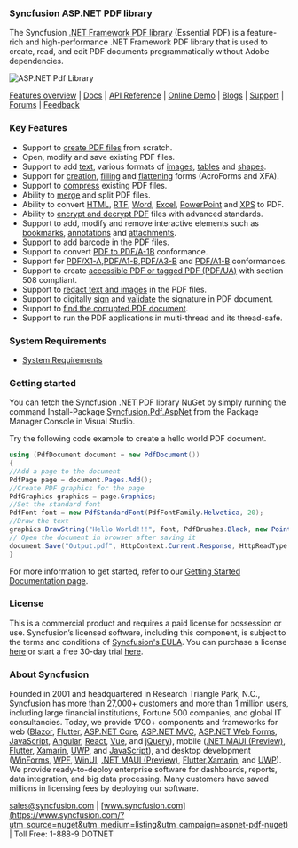 ### Syncfusion ASP.NET PDF library
The Syncfusion [.NET Framework PDF library](https://www.syncfusion.com/pdf-framework/net?utm_source=nuget&utm_medium=listing&utm_campaign=aspnet-pdf-nuget) (Essential PDF) is a feature-rich and high-performance .NET Framework PDF library that is used to create, read, and edit PDF documents programmatically without Adobe dependencies.

![ASP.NET Pdf Library](https://cdn.syncfusion.com/nuget-readme/fileformats/net-pdf-library.png)

[Features overview](https://www.syncfusion.com/pdf-framework/net) | [Docs](https://help.syncfusion.com/file-formats/pdf/overview) | [API Reference](https://help.syncfusion.com/cr/file-formats/Syncfusion.Pdf.html) | [Online Demo](https://ej2.syncfusion.com/aspnetmvc/PDF/Default#/bootstrap5) | [Blogs](https://www.syncfusion.com/blogs/?utm_source=nuget&utm_medium=listing&utm_campaign=aspnet-pdf-nuget&s=pdf) | [Support](https://support.syncfusion.com/create?utm_source=nuget&utm_medium=listing&utm_campaign=aspnet-pdf-nuget) | [Forums](https://www.syncfusion.com/forums?utm_source=nuget&utm_medium=listing&utm_campaign=aspnet-pdf-nuget) | [Feedback](https://www.syncfusion.com/feedback/wpf?utm_source=nuget&utm_medium=listing&utm_campaign=aspnet-pdf-nuget)

### Key Features

* Support to [create PDF files](https://help.syncfusion.com/file-formats/pdf/create-pdf-file-in-asp-net-web-forms?utm_source=nuget&utm_medium=listing&utm_campaign=aspnet-pdf-nuget) from scratch.
* Open, modify and save existing PDF files.
* Support to add [text](https://help.syncfusion.com/file-formats/pdf/working-with-text?utm_source=nuget&utm_medium=listing&utm_campaign=aspnet-pdf-nuget), various formats of [images](https://help.syncfusion.com/file-formats/pdf/working-with-images?utm_source=nuget&utm_medium=listing&utm_campaign=aspnet-pdf-nuget), [tables](https://help.syncfusion.com/file-formats/pdf/working-with-tables?utm_source=nuget&utm_medium=listing&utm_campaign=aspnet-pdf-nuget) and [shapes](https://help.syncfusion.com/file-formats/pdf/working-with-shapes?utm_source=nuget&utm_medium=listing&utm_campaign=aspnet-pdf-nuget).
* Support for [creation](https://help.syncfusion.com/file-formats/pdf/working-with-forms#creating-a-new-pdf-form?utm_source=nuget&utm_medium=listing&utm_campaign=aspnet-pdf-nuget), [filling](https://help.syncfusion.com/file-formats/pdf/working-with-forms#filling-form-fields-in-an-existing-pdf-document?utm_source=nuget&utm_medium=listing&utm_campaign=aspnet-pdf-nuget) and [flattening](https://help.syncfusion.com/file-formats/pdf/working-with-forms#removing-editing-capability-of-form-fields?utm_source=nuget&utm_medium=listing&utm_campaign=aspnet-pdf-nuget) forms (AcroForms and XFA).
* Support to [compress](https://help.syncfusion.com/file-formats/pdf/working-with-compression?utm_source=nuget&utm_medium=listing&utm_campaign=aspnet-pdf-nuget) existing PDF files.
* Ability to [merge](https://help.syncfusion.com/file-formats/pdf/merge-documents?utm_source=nuget&utm_medium=listing&utm_campaign=aspnet-pdf-nuget) and split PDF files.
* Ability to convert [HTML](https://help.syncfusion.com/file-formats/pdf/working-with-document-conversions#mhtml-to-pdf?utm_source=nuget&utm_medium=listing&utm_campaign=aspnet-pdf-nuget), [RTF](https://help.syncfusion.com/file-formats/pdf/working-with-document-conversions#converting-rtf-documents-to-pdf?utm_source=nuget&utm_medium=listing&utm_campaign=aspnet-pdf-nuget), [Word](https://help.syncfusion.com/file-formats/pdf/working-with-document-conversions#converting-word-documents-to-pdf?utm_source=nuget&utm_medium=listing&utm_campaign=aspnet-pdf-nuget), [Excel](https://help.syncfusion.com/file-formats/pdf/working-with-document-conversions#converting-excel-documents-to-pdf?utm_source=nuget&utm_medium=listing&utm_campaign=aspnet-pdf-nuget), [PowerPoint](https://help.syncfusion.com/file-formats/presentation/presentation-to-pdf?utm_source=nuget&utm_medium=listing&utm_campaign=aspnet-pdf-nuget) and [XPS](https://help.syncfusion.com/file-formats/pdf/working-with-document-conversions#converting-xps-document-to-pdf?utm_source=nuget&utm_medium=listing&utm_campaign=aspnet-pdf-nuget) to PDF.
* Ability to [encrypt and decrypt PDF](https://help.syncfusion.com/file-formats/pdf/working-with-security?utm_source=nuget&utm_medium=listing&utm_campaign=aspnet-pdf-nuget) files with advanced standards.
* Support to add, modify and remove interactive elements such as [bookmarks](https://help.syncfusion.com/file-formats/pdf/working-with-bookmarks?utm_source=nuget&utm_medium=listing&utm_campaign=aspnet-pdf-nuget), [annotations](https://help.syncfusion.com/file-formats/pdf/working-with-annotations?utm_source=nuget&utm_medium=listing&utm_campaign=aspnet-pdf-nuget) and [attachments](https://help.syncfusion.com/file-formats/pdf/working-with-attachments?utm_source=nuget&utm_medium=listing&utm_campaign=aspnet-pdf-nuget).
* Support to add [barcode](https://help.syncfusion.com/file-formats/pdf/working-with-barcode?utm_source=nuget&utm_medium=listing&utm_campaign=aspnet-pdf-nuget) in the PDF files.
* Support to convert [PDF to PDF/A-1B](https://help.syncfusion.com/file-formats/pdf/working-with-pdf-conformance#converting-pdf-to-pdfa-1b?utm_source=nuget&utm_medium=listing&utm_campaign=aspnet-pdf-nuget) conformance.
* Support for [PDF/X1-A](https://help.syncfusion.com/file-formats/pdf/working-with-pdf-conformance#adding-support-for-pdfa-1b-conformance?utm_source=nuget&utm_medium=listing&utm_campaign=aspnet-pdf-nuget),[PDF/A1-B](https://help.syncfusion.com/file-formats/pdf/working-with-pdf-conformance#adding-support-for-pdfa-1b-conformance?utm_source=nuget&utm_medium=listing&utm_campaign=aspnet-pdf-nuget),[PDF/A3-B](https://help.syncfusion.com/file-formats/pdf/working-with-pdf-conformance#adding-support-for-pdfa-1b-conformance?utm_source=nuget&utm_medium=listing&utm_campaign=aspnet-pdf-nuget) and [PDF/A1-B](https://help.syncfusion.com/file-formats/pdf/working-with-pdf-conformance#adding-support-for-pdfa-3b-conformance?utm_source=nuget&utm_medium=listing&utm_campaign=aspnet-pdf-nuget) conformances.
* Support to create [accessible PDF or tagged PDF (PDF/UA)](https://help.syncfusion.com/file-formats/pdf/working-with-tagged-pdf?utm_source=nuget&utm_medium=listing&utm_campaign=aspnet-pdf-nuget) with section 508 compliant.
* Support to [redact text and images](https://help.syncfusion.com/file-formats/pdf/working-with-redaction?utm_source=nuget&utm_medium=listing&utm_campaign=aspnet-pdf-nuget) in the PDF files.
* Support to digitally [sign](https://help.syncfusion.com/file-formats/pdf/working-with-digitalsignature?utm_source=nuget&utm_medium=listing&utm_campaign=aspnet-pdf-nuget) and [validate](https://help.syncfusion.com/file-formats/pdf/working-with-digitalsignature?utm_source=nuget&utm_medium=listing&utm_campaign=aspnet-pdf-nuget) the signature in PDF document.
* Support to [find the corrupted PDF document](https://help.syncfusion.com/file-formats/pdf/working-with-document#find-corrupted-pdf-document?utm_source=nuget&utm_medium=listing&utm_campaign=aspnet-pdf-nuget).
* Support to run the PDF applications in multi-thread and its thread-safe.

### System Requirements

* [System Requirements](https://help.syncfusion.com/file-formats/installation-and-upgrade/system-requirements?utm_source=nuget&utm_medium=listing&utm_campaign=aspnet-presentation-nuget)

### Getting started

You can fetch the Syncfusion .NET PDF library NuGet by simply running the command Install-Package [Syncfusion.Pdf.AspNet](https://www.nuget.org/packages/Syncfusion.Pdf.AspNet/?utm_source=nuget&utm_medium=listing&utm_campaign=aspnet-pdf-nuget) from the Package Manager Console in Visual Studio.

Try the following code example to create a hello world PDF document.

```csharp
using (PdfDocument document = new PdfDocument())
{
//Add a page to the document
PdfPage page = document.Pages.Add();
//Create PDF graphics for the page
PdfGraphics graphics = page.Graphics;
//Set the standard font
PdfFont font = new PdfStandardFont(PdfFontFamily.Helvetica, 20);
//Draw the text
graphics.DrawString("Hello World!!!", font, PdfBrushes.Black, new PointF(0, 0));
// Open the document in browser after saving it
document.Save("Output.pdf", HttpContext.Current.Response, HttpReadType.Save);
}
```

For more information to get started, refer to our [Getting Started Documentation page](https://help.syncfusion.com/file-formats/pdf/create-pdf-file-in-c-sharp-vb-net).

### License

This is a commercial product and requires a paid license for possession or use. Syncfusion’s licensed software, including this component, is subject to the terms and conditions of [Syncfusion's EULA](https://www.syncfusion.com/eula/es/?utm_source=nuget&utm_medium=listing&utm_campaign=aspnet-pdf-nuget). You can purchase a license [here](https://www.syncfusion.com/sales/products?utm_source=nuget&utm_medium=listing&utm_campaign=aspnet-pdf-nuget) or start a free 30-day trial [here](https://www.syncfusion.com/account/manage-trials/start-trials?utm_source=nuget&utm_medium=listing&utm_campaign=aspnet-pdf-nuget).

### About Syncfusion

Founded in 2001 and headquartered in Research Triangle Park, N.C., Syncfusion has more than 27,000+ customers and more than 1 million users, including large financial institutions, Fortune 500 companies, and global IT consultancies.
Today, we provide 1700+ components and frameworks for web ([Blazor](https://www.syncfusion.com/blazor-components?utm_source=nuget&utm_medium=listing&utm_campaign=aspnet-pdf-nuget), [Flutter](https://www.syncfusion.com/flutter-widgets?utm_source=nuget&utm_medium=listing&utm_campaign=aspnet-pdf-nuget), [ASP.NET Core](https://www.syncfusion.com/aspnet-core-ui-controls?utm_source=nuget&utm_medium=listing&utm_campaign=aspnet-pdf-nuget), [ASP.NET MVC](https://www.syncfusion.com/aspnet-mvc-ui-controls?utm_source=nuget&utm_medium=listing&utm_campaign=aspnet-pdf-nuget), [ASP.NET Web Forms](https://www.syncfusion.com/jquery/aspnet-webforms-ui-controls?utm_source=nuget&utm_medium=listing&utm_campaign=aspnet-pdf-nuget), [JavaScript](https://www.syncfusion.com/javascript-ui-controls?utm_source=nuget&utm_medium=listing&utm_campaign=aspnet-pdf-nuget), [Angular](https://www.syncfusion.com/angular-ui-components?utm_source=nuget&utm_medium=listing&utm_campaign=aspnet-pdf-nuget), [React](https://www.syncfusion.com/react-ui-components?utm_source=nuget&utm_medium=listing&utm_campaign=aspnet-pdf-nuget), [Vue](https://www.syncfusion.com/vue-ui-components?utm_source=nuget&utm_medium=listing&utm_campaign=aspnet-pdf-nuget), and [jQuery](https://www.syncfusion.com/jquery-ui-widgets?utm_source=nuget&utm_medium=listing&utm_campaign=aspnet-pdf-nuget)), mobile ([.NET MAUI (Preview)](https://www.syncfusion.com/maui-controls?utm_source=nuget&utm_medium=listing&utm_campaign=aspnet-pdf-nuget), [Flutter](https://www.syncfusion.com/flutter-widgets?utm_source=nuget&utm_medium=listing&utm_campaign=aspnet-pdf-nuget), [Xamarin](https://www.syncfusion.com/xamarin-ui-controls?utm_source=nuget&utm_medium=listing&utm_campaign=aspnet-pdf-nuget), [UWP](https://www.syncfusion.com/uwp-ui-controls?utm_source=nuget&utm_medium=listing&utm_campaign=aspnet-pdf-nuget), and [JavaScript](https://www.syncfusion.com/javascript-ui-controls?utm_source=nuget&utm_medium=listing&utm_campaign=aspnet-pdf-nuget)), and desktop development ([WinForms](https://www.syncfusion.com/winforms-ui-controls?utm_source=nuget&utm_medium=listing&utm_campaign=aspnet-pdf-nuget), [WPF](https://www.syncfusion.com/wpf-controls?utm_source=nuget&utm_medium=listing&utm_campaign=aspnet-pdf-nuget), [WinUI](https://www.syncfusion.com/winui-controls?utm_source=nuget&utm_medium=listing&utm_campaign=aspnet-pdf-nuget), [.NET MAUI (Preview)](https://www.syncfusion.com/maui-controls?utm_source=nuget&utm_medium=listing&utm_campaign=aspnet-pdf-nuget), [Flutter](https://www.syncfusion.com/flutter-widgets?utm_source=nuget&utm_medium=listing&utm_campaign=aspnet-pdf-nuget),[Xamarin](https://www.syncfusion.com/xamarin-ui-controls?utm_source=nuget&utm_medium=listing&utm_campaign=aspnet-pdf-nuget), and [UWP](https://www.syncfusion.com/uwp-ui-controls?utm_source=nuget&utm_medium=listing&utm_campaign=aspnet-pdf-nuget)). We provide ready-to-deploy enterprise software for dashboards, reports, data integration, and big data processing. Many customers have saved millions in licensing fees by deploying our software.

[sales@syncfusion.com](mailto:sales@syncfusion.com?Subject=Syncfusion%20PDFASPNET%20pdf%20-%20NuGet) | [www.syncfusion.com](https://www.syncfusion.com/?utm_source=nuget&utm_medium=listing&utm_campaign=aspnet-pdf-nuget) | Toll Free: 1-888-9 DOTNET



